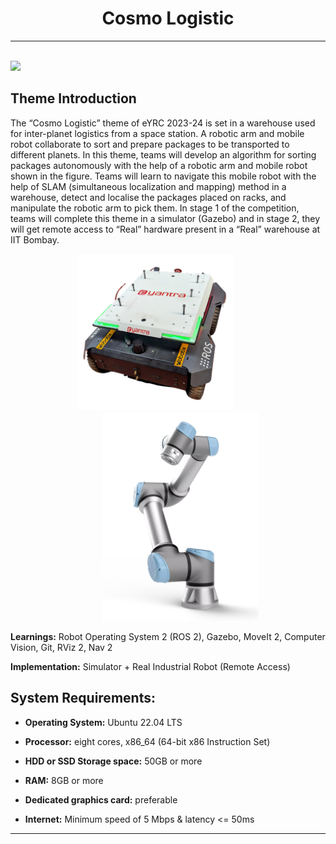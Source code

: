 <!-- <center><img src="http://mooc.e-yantra.org/img/eYantra_logo.svg" alt="e-yantra_logo" style="scale:75%;" /></center> -->

<style>
.back{
	position: fixed;
	width: 250px;
	height: 250px;
	top: 50%;
	left: 50%;
    margin-top: auto; 
    margin-left: auto; 
	opacity: 0.15;
    z-index: -1;
	}
</style>
<!-- <img src="http://mooc.e-yantra.org/img/EyantraLogoMini.png" class="back"> -->

<center>
    <h1>Cosmo Logistic</h1>
</center>

---

</br>

<img src="https://portal.e-yantra.org/img/theme/cl.png" />

## Theme Introduction

The “Cosmo Logistic” theme of eYRC 2023-24 is set in a warehouse used for inter-planet logistics from a space station. A robotic arm and mobile robot collaborate to sort and prepare packages to be transported to different planets. In this theme, teams will develop an algorithm for sorting packages autonomously with the help of a robotic arm and mobile robot shown in the figure. Teams will learn to navigate this mobile robot with the help of SLAM (simultaneous localization and mapping) method in a warehouse, detect and localise the packages placed on racks, and manipulate the robotic arm to pick them. In stage 1 of the competition, teams will complete this theme in a simulator (Gazebo) and in stage 2, they will get remote access to “Real” hardware present in a “Real” warehouse at IIT Bombay.

<center>
<img style="margin-right: 40px;" width="250px" src="resources/ebot.png" />
<img  style="margin-left: 40px;" width="250px" src="resources/ur5.png" />
</center>

**Learnings:** Robot Operating System 2 (ROS 2), Gazebo, MoveIt 2, Computer Vision, Git, RViz 2, Nav 2

**Implementation:** Simulator + Real Industrial Robot (Remote Access)

## System Requirements:

- **Operating System:** Ubuntu 22.04 LTS

- **Processor:** eight cores, x86_64 (64-bit x86 Instruction Set)

- **HDD or SSD Storage space:** 50GB or more

- **RAM:** 8GB or more

- **Dedicated graphics card:** preferable

- **Internet:** Minimum speed of 5 Mbps & latency <= 50ms

---